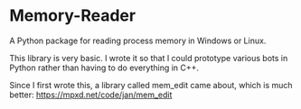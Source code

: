 # Memory-Reader
A Python package for reading process memory in Windows or Linux.

This library is very basic. I wrote it so that I could prototype various bots in Python rather than having to do everything in C++.

Since I first wrote this, a library called mem_edit came about, which is much better: https://mpxd.net/code/jan/mem_edit
